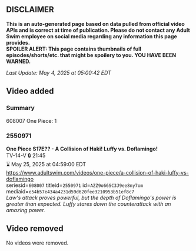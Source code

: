## DISCLAIMER
**This is an auto-generated page based on data pulled from official video APIs and is correct at time of publication. Please do not contact any Adult Swim employee on social media regarding any information this page provides.**  
**SPOILER ALERT: This page contains thumbnails of full episodes/shorts/etc. that might be spoilery to you. YOU HAVE BEEN WARNED.**  

_Last Update: May 4, 2025 at 05:00:42 EDT_
## Video added
### Summary
608007 One Piece: 1  
### 2550971
**One Piece S17E?? - A Collision of Haki! Luffy vs. Doflamingo!**  
TV-14-V 🔒 21:45  
⌛ May 25, 2025 at 04:59:00 EDT  
https://www.adultswim.com/videos/one-piece/a-collision-of-haki-luffy-vs-doflamingo  
seriesid=`608007` titleid=`2550971` id=`AZZ9o66SC3J9ee8ny7om` mediaid=`e54b57e434a4231d59d620fee3210953b51ef8c7`  
_Law's attack proves powerful, but the depth of Doflamingo's power is greater than expected. Luffy stares down the counterattack with an amazing power._  
## Video removed
No videos were removed.  
